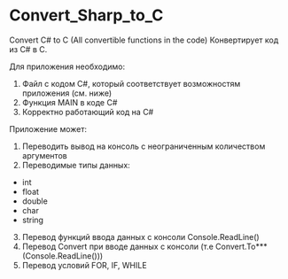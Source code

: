 # Convert_Sharp_to_C
Convert C# to C (All convertible functions in the code)
Конвертирует код из C# в C.

Для приложения необходимо:
1) Файл с кодом C#, который соответствует возможностям приложения (см. ниже)
2) Функция MAIN в коде C#
3) Корректно работающий код на C#

Приложение может:
1) Переводить вывод на консоль с неограниченным количеством аргументов
2) Переводимые типы данных:
  - int
  - float
  - double
  - char
  - string
3) Перевод функций ввода данных с консоли Console.ReadLine()
4) Перевод Convert при вводе данных с консоли (т.е Convert.To***(Console.ReadLine()))
5) Перевод условий FOR, IF, WHILE
